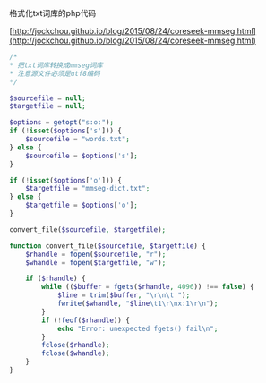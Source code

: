 格式化txt词库的php代码

[http://jockchou.github.io/blog/2015/08/24/coreseek-mmseg.html](http://jockchou.github.io/blog/2015/08/24/coreseek-mmseg.html)

```php
/*
* 把txt词库转换成mmseg词库
* 注意源文件必须是utf8编码
*/

$sourcefile = null;
$targetfile = null;

$options = getopt("s:o:");
if (!isset($options['s'])) {
    $sourcefile = "words.txt";
} else {
    $sourcefile = $options['s'];
}

if (!isset($options['o'])) {
    $targetfile = "mmseg-dict.txt";
} else {
    $targetfile = $options['o'];
}

convert_file($sourcefile, $targetfile);

function convert_file($sourcefile, $targetfile) {
    $rhandle = fopen($sourcefile, "r");
    $whandle = fopen($targetfile, "w");

    if ($rhandle) {
        while (($buffer = fgets($rhandle, 4096)) !== false) {
            $line = trim($buffer, "\r\n\t ");
            fwrite($whandle, "$line\t1\r\nx:1\r\n");
        }
        if (!feof($rhandle)) {
            echo "Error: unexpected fgets() fail\n";
        }
        fclose($rhandle);
        fclose($whandle);
    }
}
```


